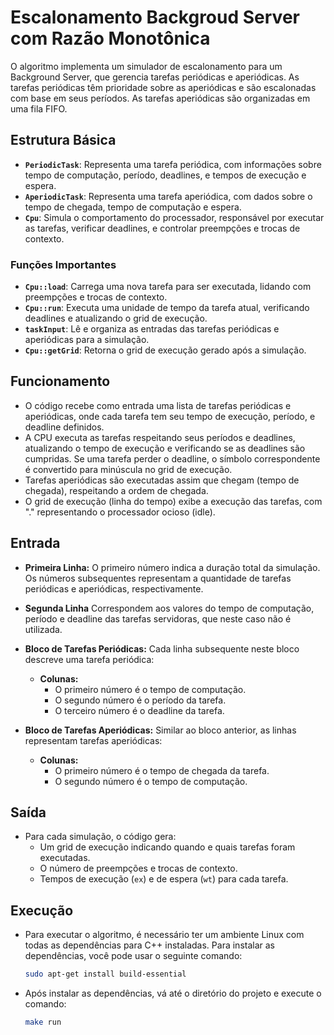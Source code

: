 # Escalonamento Backgroud Server com Razão Monotônica
O algoritmo implementa um simulador de escalonamento para um Background Server, que gerencia tarefas periódicas e aperiódicas. As tarefas periódicas têm prioridade sobre as aperiódicas e são escalonadas com base em seus períodos. As tarefas aperiódicas são organizadas em uma fila FIFO.

## Estrutura Básica
- **`PeriodicTask`**: Representa uma tarefa periódica, com informações sobre tempo de computação, período, deadlines, e tempos de execução e espera.
- **`AperiodicTask`**: Representa uma tarefa aperiódica, com dados sobre o tempo de chegada, tempo de computação e espera.
- **`Cpu`**: Simula o comportamento do processador, responsável por executar as tarefas, verificar deadlines, e controlar preempções e trocas de contexto.

### Funções Importantes
- **`Cpu::load`**: Carrega uma nova tarefa para ser executada, lidando com preempções e trocas de contexto.
- **`Cpu::run`**: Executa uma unidade de tempo da tarefa atual, verificando deadlines e atualizando o grid de execução.
- **`taskInput`**: Lê e organiza as entradas das tarefas periódicas e aperiódicas para a simulação.
- **`Cpu::getGrid`**: Retorna o grid de execução gerado após a simulação.

## Funcionamento
- O código recebe como entrada uma lista de tarefas periódicas e aperiódicas, onde cada tarefa tem seu tempo de execução, período, e deadline definidos.
- A CPU executa as tarefas respeitando seus períodos e deadlines, atualizando o tempo de execução e verificando se as deadlines são cumpridas. Se uma tarefa perder o deadline, o símbolo correspondente é convertido para minúscula no grid de execução.
- Tarefas aperiódicas são executadas assim que chegam (tempo de chegada), respeitando a ordem de chegada.
- O grid de execução (linha do tempo) exibe a execução das tarefas, com "." representando o processador ocioso (idle).

## Entrada
- **Primeira Linha:** O primeiro número indica a duração total da simulação. Os números subsequentes representam a quantidade de tarefas periódicas e aperiódicas, respectivamente.
- **Segunda Linha** Correspondem aos valores do tempo de computação, período e deadline das tarefas servidoras, que neste caso não é utilizada.
  
- **Bloco de Tarefas Periódicas:** Cada linha subsequente neste bloco descreve uma tarefa periódica:
  - **Colunas:** 
    - O primeiro número é o tempo de computação.
    - O segundo número é o período da tarefa.
    - O terceiro número é o deadline da tarefa.
    
- **Bloco de Tarefas Aperiódicas:** Similar ao bloco anterior, as linhas representam tarefas aperiódicas:
  - **Colunas:** 
    - O primeiro número é o tempo de chegada da tarefa.
    - O segundo número é o tempo de computação.

## Saída
- Para cada simulação, o código gera:
  - Um grid de execução indicando quando e quais tarefas foram executadas.
  - O número de preempções e trocas de contexto.
  - Tempos de execução (`ex`) e de espera (`wt`) para cada tarefa.
 
## Execução

- Para executar o algoritmo, é necessário ter um ambiente Linux com todas as dependências para C++ instaladas. Para instalar as dependências, você pode usar o seguinte comando:

  ```bash
  sudo apt-get install build-essential
  ```

- Após instalar as dependências, vá até o diretório do projeto e execute o comando:

  ```bash
  make run
  ```
